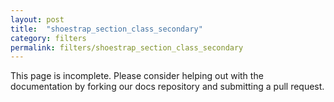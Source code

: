 ```yaml
---
layout: post
title:  "shoestrap_section_class_secondary"
category: filters
permalink: filters/shoestrap_section_class_secondary
---
```


This page is incomplete. Please consider helping out with the documentation by forking our docs repository and submitting a pull request.
